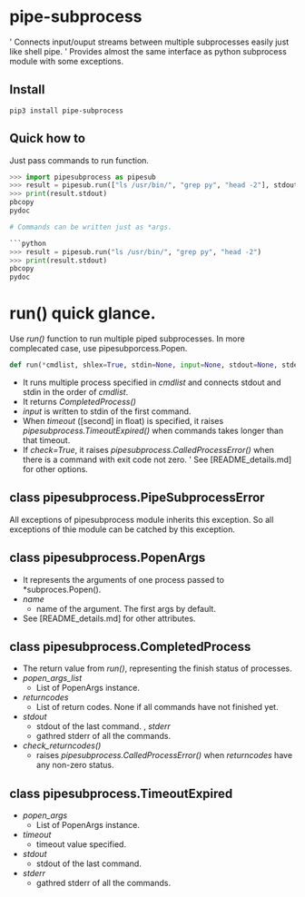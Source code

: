 # pipe-subprocess
' Connects input/ouput streams between multiple subprocesses easily just like shell pipe.
' Provides almost the same interface as python subprocess module with some exceptions.

## Install
```shell
pip3 install pipe-subprocess
```

## Quick how to
Just pass commands to run function.

```python
>>> import pipesubprocess as pipesub
>>> result = pipesub.run(["ls /usr/bin/", "grep py", "head -2"], stdout=pipesub.PIPE)
>>> print(result.stdout)
pbcopy
pydoc

# Commands can be written just as *args.

```python
>>> result = pipesub.run("ls /usr/bin/", "grep py", "head -2")
>>> print(result.stdout)
pbcopy
pydoc
```

# run() quick glance.
Use *run()* function to run multiple piped subprocesses. In more complecated case, use pipesubporcess.Popen.

```python
def run(*cmdlist, shlex=True, stdin=None, input=None, stdout=None, stderr=None, capture_output=True, shell=False, cwd=None, timeout=None, check=False, encoding=None, errors=None, text=True, env=None, universal_newlines=None)
```

* It runs multiple process specified in *cmdlist* and connects stdout and stdin in the order of *cmdlist*.
* It returns *CompletedProcess()*
* *input* is written to stdin of the first command.
* When *timeout* ([second] in float) is specified, it raises *pipesubprocess.TimeoutExpired()* when commands takes longer than that timeout.
* If *check=True*, it raises *pipesubprocess.CalledProcessError()* when there is a command with exit code not zero.
' See [README_details.md] for other options.


## class pipesubprocess.PipeSubprocessError
All exceptions of pipesubprocess module inherits this exception. So all exceptions of thie module can be catched by this exception.

## class pipesubprocess.PopenArgs
* It represents the arguments of one process passed to *subproces.Popen().
* *name*
    * name of the argument. The first args by default.
* See [README_details.md] for other attributes.

## class pipesubprocess.CompletedProcess
* The return value from *run()*, representing the finish status of processes.
* *popen_args_list*
    * List of PopenArgs instance.
* *returncodes*
    * List of return codes. None if all commands have not finished yet.
* *stdout*
    * stdout of the last command.
, *stderr*
    * gathred stderr of all the commands.
* *check_returncodes()*
    * raises *pipesubprocess.CalledProcessError()* when *returncodes* have any non-zero status.
    
## class pipesubprocess.TimeoutExpired
* *popen_args*
    * List of PopenArgs instance.
* *timeout*
    * timeout value specified.
* *stdout*
    * stdout of the last command.
* *stderr*
    * gathred stderr of all the commands.




